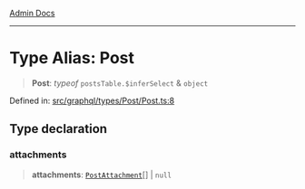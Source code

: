 [Admin Docs](/)

***

# Type Alias: Post

> **Post**: *typeof* `postsTable.$inferSelect` & `object`

Defined in: [src/graphql/types/Post/Post.ts:8](https://github.com/NishantSinghhhhh/talawa-api/blob/247632fc07d0e643f8a2b70ebda11c58da436773/src/graphql/types/Post/Post.ts#L8)

## Type declaration

### attachments

> **attachments**: [`PostAttachment`](../../../PostAttachment/PostAttachment/type-aliases/PostAttachment.md)[] \| `null`

